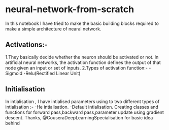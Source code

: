 # neural-network-from-scratch
In this notebook I have tried to make the  basic building blocks required to make a simple architecture of nearal network.
## Activations:- 
1.They basically decide whether the neuron should be activated or not. In artificial neural networks, the activation function defines the output of that node given an input or set of inputs.
2.Types of activation function:-
-Sigmoid 
-Relu(Rectified Linear Unit)
## Initialisation
In intialisation , I have intialised parameters using to two different types of intialisation :- 
-He intialisation.
-Default intialisation.
Creating classes and functions for forward pass,backward pass,parameter update using gradient descent.
Thanks,
@CouseraDeepLearningSpecialisation for basic idea behind 
